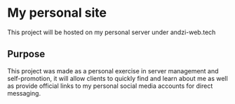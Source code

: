 # My personal site

This project will be hosted on my personal server under andzi-web.tech

## Purpose

This project was made as a personal exercise in server management and self-promotion, 
it will allow clients to quickly find and learn about me as well as provide
official links to my personal social media accounts for direct messaging.
